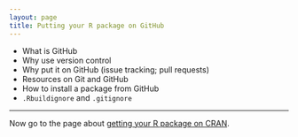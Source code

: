 ```yaml
---
layout: page
title: Putting your R package on GitHub
---
```


- What is GitHub
- Why use version control
- Why put it on GitHub (issue tracking; pull requests)
- Resources on Git and GitHub
- How to install a package from GitHub
- `.Rbuildignore` and `.gitignore`

---

Now go to the page about [getting your R package on CRAN](pages/cran.html).
